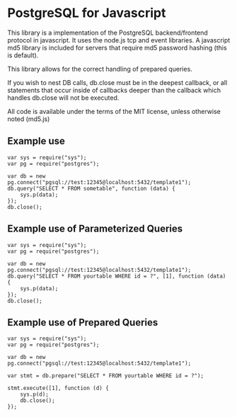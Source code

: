 # PostgreSQL for Javascript

This library is a implementation of the PostgreSQL backend/frontend protocol in javascript.
It uses the node.js tcp and event libraries.  A javascript md5 library is included for servers that require md5 password hashing (this is default).

This library allows for the correct handling of prepared queries.

If you wish to nest DB calls, db.close must be in the deepest callback, or all statements that occur inside of callbacks deeper than the callback which handles db.close will not be executed.

All code is available under the terms of the MIT license, unless otherwise noted (md5.js)

## Example use

	var sys = require("sys");
	var pg = require("postgres");

    var db = new pg.connect("pgsql://test:12345@localhost:5432/template1");
	db.query("SELECT * FROM sometable", function (data) {
		sys.p(data);
	});
	db.close();

## Example use of Parameterized Queries

    var sys = require("sys");
    var pg = require("postgres");
    
    var db = new pg.connect("pgsql://test:12345@localhost:5432/template1");
    db.query("SELECT * FROM yourtable WHERE id = ?", [1], function (data) {
        sys.p(data);
    });
    db.close();

## Example use of Prepared Queries

    var sys = require("sys");
    var pg = require("postgres");
    
    var db = new pg.connect("pgsql://test:12345@localhost:5432/template1");
    
    var stmt = db.prepare("SELECT * FROM yourtable WHERE id = ?");
    
    stmt.execute([1], function (d) {
        sys.p(d);
        db.close();
    });